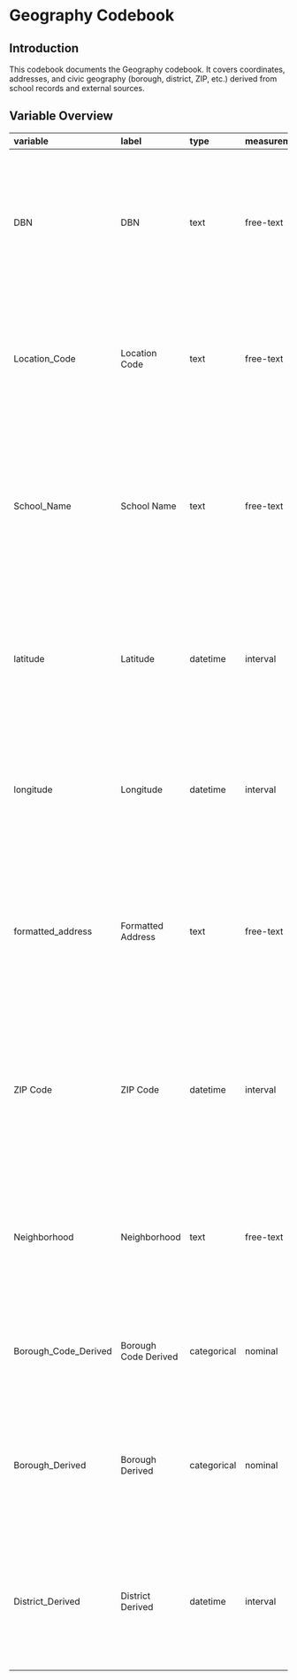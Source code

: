 # Geography Codebook

## Introduction
This codebook documents the Geography codebook. It covers coordinates, addresses, and civic
geography (borough, district, ZIP, etc.) derived from school records and external sources.

## Variable Overview
| variable             | label                | type        | measurement_level   | unit   |   n_unique |   missing_pct | summary                                                                                                                   |
|:---------------------|:---------------------|:------------|:--------------------|:-------|-----------:|--------------:|:--------------------------------------------------------------------------------------------------------------------------|
| DBN                  | DBN                  | text        | free-text           |        |        410 |             0 | 71M519 (19, 3.7%); 76K698 (16, 3.1%); 76K673 (16, 3.1%); 76K529 (16, 3.1%); 72X377 (16, 3.1%); 76R600 (14, 2.7%); 71M459… |
| Location_Code        | Location Code        | text        | free-text           |        |        410 |             0 | M519 (19, 3.7%); K698 (16, 3.1%); K673 (16, 3.1%); K529 (16, 3.1%); X377 (16, 3.1%); R600 (14, 2.7%); M459 (6, 1.2%); M5… |
| School_Name          | School Name          | text        | free-text           |        |        410 |             0 | TALENT UNLIMITED HIGH SCHOOL (19, 3.7%); SOUTH BROOKLYN COMMUNITY HIGH SCHOOL (16, 3.1%); EAST BROOKLYN COMMUNITY HIGH S… |
| latitude             | Latitude             | datetime    | interval            |        |        230 |             0 | 40.677968 (64, 12.5%); 40.765638 (31, 6.0%); 40.64282 (14, 2.7%); 40.743407 (7, 1.4%); 40.693002 (6, 1.2%); 40.839775 (6… |
| longitude            | Longitude            | datetime    | interval            |        |        229 |             0 | -74.014363 (64, 12.5%); -73.959777 (31, 6.0%); -74.079263 (14, 2.7%); -74.00254 (7, 1.4%); -73.869305 (6, 1.2%); -73.839… |
| formatted_address    | Formatted Address    | text        | free-text           |        |        278 |             0 | 173 CONOVER STREET (64, 12.5%); 351 WEST 18 STREET (7, 1.4%); 925 ASTOR AVENUE (6, 1.2%); 500 EAST FORDHAM ROAD (6, 1.2%… |
| ZIP Code             | ZIP Code             | datetime    | interval            |        |        127 |             0 | 10065 (31, 6.0%); 10301 (15, 2.9%); 10457 (13, 2.5%); 11236 (12, 2.3%); 10011 (11, 2.1%); 10002 (11, 2.1%); 10456 (10, 1… |
| Neighborhood         | Neighborhood         | text        | free-text           |        |         43 |             0 | Downtown - Heights - Park Slope (82, 16.0%); Upper East Side (33, 6.4%); Fordham - Bronx Park (23, 4.5%); Chelsea - Clin… |
| Borough_Code_Derived | Borough Code Derived | categorical | nominal             |        |          5 |             0 | K (159, 31.0%); M (126, 24.6%); X (123, 24.0%); Q (80, 15.6%); R (25, 4.9%)                                               |
| Borough_Derived      | Borough Derived      | categorical | nominal             |        |          5 |             0 | Brooklyn (159, 31.0%); Manhattan (126, 24.6%); Bronx (123, 24.0%); Queens (80, 15.6%); Staten Island (25, 4.9%)           |
| District_Derived     | District Derived     | datetime    | interval            |        |         21 |             0 | 71 (118, 23.0%); 72 (114, 22.2%); 76 (105, 20.5%); 73 (76, 14.8%); 77 (74, 14.4%); 2 (4, 0.8%); 7 (2, 0.4%); 10 (2, 0.4%… |
